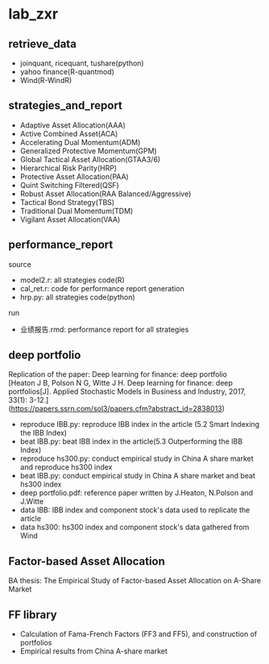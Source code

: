 lab_zxr
===

retrieve_data
-------
* joinquant, ricequant, tushare(python)
* yahoo finance(R-quantmod)
* Wind(R-WindR)

strategies_and_report
-------
* Adaptive Asset Allocation(AAA)
* Active Combined Asset(ACA)
* Accelerating Dual Momentum(ADM)
* Generalized Protective Momentum(GPM)
* Global Tactical Asset Allocation(GTAA3/6)
* Hierarchical Risk Parity(HRP)
* Protective Asset Allocation(PAA)
* Quint Switching Filtered(QSF)
* Robust Asset Allocation(RAA Balanced/Aggressive)
* Tactical Bond Strategy(TBS)
* Traditional Dual Momentum(TDM)
* Vigilant Asset Allocation(VAA)


performance_report
-------
source
* model2.r: all strategies code(R)
* cal_ret.r: code for performance report generation
* hrp.py: all strategies code(python)

run
* 业绩报告.rmd: performance report for all strategies

deep portfolio
-------
Replication of the paper: Deep learning for finance: deep portfolio  
[Heaton J B, Polson N G, Witte J H. Deep learning for finance: deep portfolios[J]. Applied Stochastic Models in Business and Industry, 2017, 33(1): 3-12.]  
(https://papers.ssrn.com/sol3/papers.cfm?abstract_id=2838013)  
* reproduce IBB.py: reproduce IBB index in the article (5.2 Smart Indexing the IBB Index)
* beat IBB.py: beat IBB index in the article(5.3 Outperforming the IBB Index)
* reproduce hs300.py: conduct empirical study in China A share market and reproduce hs300 index
* beat IBB.py: conduct empirical study in China A share market and beat hs300 index
* deep portfolio.pdf: reference paper written by J.Heaton, N.Polson and J.Witte
* data IBB: IBB index and component stock's data used to replicate the article
* data hs300: hs300 index and component stock's data gathered from Wind

Factor-based Asset Allocation
-------
BA thesis: The Empirical Study of Factor-based Asset Allocation on A-Share Market

FF library
-------
*  Calculation of Fama-French Factors (FF3 and FF5), and construction of portfolios
*  Empirical results from China A-share market
